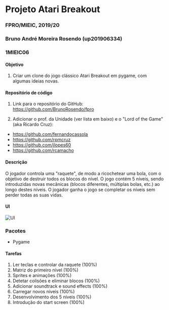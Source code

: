 # Projeto Atari Breakout
### FPRO/MIEIC, 2019/20
### Bruno André Moreira Rosendo (up201906334)
### 1MIEIC06

#### Objetivo

1. Criar um clone do jogo clássico Atari Breakout em pygame, com algumas ideias novas.


#### Repositório de código

1) Link para o repositório do GitHub: https://github.com/BrunoRosendo/fpro

2) Adicionar o prof. da Unidade (ver lista em baixo) e o "Lord of the Game" (aka Ricardo Cruz):

- https://github.com/fernandocassola
- https://github.com/rpmcruz
- https://github.com/jlopes60
- https://github.com/rcamacho

#### Descrição

O jogador controla uma "raquete", de modo a ricochetear uma bola, com o objetivo de destruir todos os blocos do nível. O jogo contém 5 níveis, sendo introduzidas novas mecânicas (blocos diferentes, múltiplas bolas, etc.) ao longo destes níveis. O jogador ganha o jogo se completar os níveis sem perder todas as suas vidas.

#### UI

![UI](https://github.com/BrunoRosendo/fpro/blob/master/UI.PNG)

### Pacotes

- Pygame

#### Tarefas

1. Ler teclas e controlar da raquete (100%)
1. Matriz do primeiro nível (100%)
3. Sprites e animações (100%)
4. Detetar colisões e eliminar blocos (100%)
5. Adicionar soundtrack e sound effects (100%)
6. Carregar novos níveis (100%)
7. Desenvolvimento dos 5 níveis (100%)
8. Introdução do start screen (100%)

